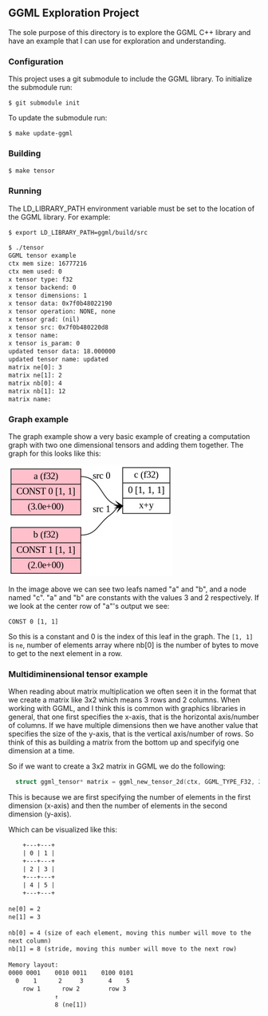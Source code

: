 ## GGML Exploration Project
The sole purpose of this directory is to explore the GGML C++ library and have
an example that I can use for exploration and understanding.

### Configuration
This project uses a git submodule to include the GGML library. To initialize the
submodule run:
```console
$ git submodule init
```

To update the submodule run:
```console
$ make update-ggml
```

### Building
```console
$ make tensor
```

### Running
The LD_LIBRARY_PATH environment variable must be set to the location of the
GGML library. For example:
```console
$ export LD_LIBRARY_PATH=ggml/build/src
```

```console
$ ./tensor
GGML tensor example
ctx mem size: 16777216
ctx mem used: 0
x tensor type: f32
x tensor backend: 0 
x tensor dimensions: 1
x tensor data: 0x7f0b48022190
x tensor operation: NONE, none
x tensor grad: (nil)
x tensor src: 0x7f0b480220d8
x tensor name: 
x tensor is_param: 0
updated tensor data: 18.000000
updated tensor name: updated
matrix ne[0]: 3
matrix ne[1]: 2
matrix nb[0]: 4
matrix nb[1]: 12
matrix name: 
```

### Graph example
The graph example show a very basic example of creating a computation graph
with two one dimensional tensors and adding them together. The graph for this
looks like this:

![image](./add.dot.png)

In the image above we can see two leafs named "a" and "b", and a node named
"c".
"a" and "b" are constants with the values 3 and 2 respectively. If we look at
the center row of "a"'s output we see:
```
CONST 0 [1, 1]
```
So this is a constant and 0 is the index of this leaf in the graph. The `[1, 1]`
is `ne`, number of elements array where nb[0] is the number of bytes to move to
get to the next element in a row. 


### Multidiminensional tensor example
When reading about matrix multiplication we often seen it in the format that
we create a matrix like 3x2 which means 3 rows and 2 columns. When working
with GGML, and I think this is common with graphics libraries in general, that
one first specifies the x-axis, that is the horizontal axis/number of columns.
If we have multiple dimensions then we have another value that specifies the
size of the y-axis, that is the vertical axis/number of rows. So think of this
as building a matrix from the bottom up and specifyig one dimension at a time.

So if we want to create a 3x2 matrix in GGML we do the following:
```c
  struct ggml_tensor* matrix = ggml_new_tensor_2d(ctx, GGML_TYPE_F32, 2, 3);
```
This is because we are first specifying the number of elements in the first
dimension (x-axis) and then the number of elements in the second dimension
(y-axis).

Which can be visualized like this:
```
    +---+---+
    | 0 | 1 |
    +---+---+
    | 2 | 3 |
    +---+---+
    | 4 | 5 |
    +---+---+ 

ne[0] = 2 
ne[1] = 3

nb[0] = 4 (size of each element, moving this number will move to the next column)
nb[1] = 8 (stride, moving this number will move to the next row)

Memory layout:
0000 0001    0010 0011    0100 0101
  0    1      2     3       4    5
    row 1      row 2        row 3
             ↑
             8 (ne[1])
```  


